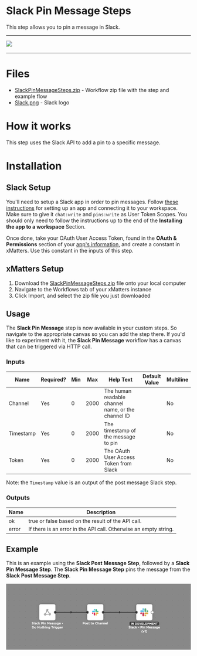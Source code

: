 # Slack Pin Message Steps

This step allows you to pin a message in Slack.


---------

<kbd>
  <img src="https://github.com/xmatters/xMatters-Labs/raw/master/media/disclaimer.png">
</kbd>

---------

# Files

* [SlackPinMessageSteps.zip](SlackPinMessageSteps.zip) - Workflow zip file with the step and example flow
* [Slack.png](/Slack.png) - Slack logo

# How it works
This step uses the Slack API to add a pin to a specific message.


# Installation

## Slack Setup
You'll need to setup a Slack app in order to pin messages. Follow [these instructions](https://github.com/xmatters/xm-labs-slack#slack-1) for setting up an app and connecting it to your workspace. Make sure to give it `chat:write` and `pins:write` as User Token Scopes. You should only need to follow the instructions up to the end of the **Installing the app to a workspace** Section.

Once done, take your OAuth User Access Token, found in the **OAuth & Permissions** section of your [app's information](https://api.slack.com/apps), and create a constant in xMatters. Use this constant in the inputs of this step.


## xMatters Setup
1. Download the [SlackPinMessageSteps.zip](SlackPinMessageSteps.zip) file onto your local computer
2. Navigate to the Workflows tab of your xMatters instance
3. Click Import, and select the zip file you just downloaded


## Usage
The **Slack Pin Message** step is now available in your custom steps. So navigate to the appropriate canvas so you can add the step there. If you'd like to experiment with it, the **Slack Pin Message** workflow has a canvas that can be triggered via HTTP call. 

### Inputs
| Name  | Required? | Min | Max | Help Text | Default Value | Multiline |
| ----- | ----------| --- | --- | --------- | ------------- | --------- |
| Channel | Yes | 0 | 2000 | The human readable channel name, or the channel ID | | No |
| Timestamp | Yes | 0 | 2000 | The timestamp of the message to pin | | No |
| Token | Yes | 0 | 2000 | The OAuth User Access Token from Slack | | No |

Note: the `Timestamp` value is an output of the post message Slack step.

### Outputs

| Name | Description |
| ---- | ----------  |
| ok | true or false based on the result of the API call. |
| error | If there is an error in the API call. Otherwise an empty string. |


## Example
This is an example using the **Slack Post Message Step**, followed by a **Slack Pin Message Step**. The **Slack Pin Message Step** pins the message from the **Slack Post Message Step**.

<kbd>
	<img src="/media/ExampleFlow.png">
</kbd>

